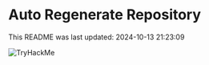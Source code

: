 # Auto Regenerate Repository

This README was last updated: 2024-10-13 21:23:09

 ![TryHackMe](https://tryhackme.com/badge/533634)